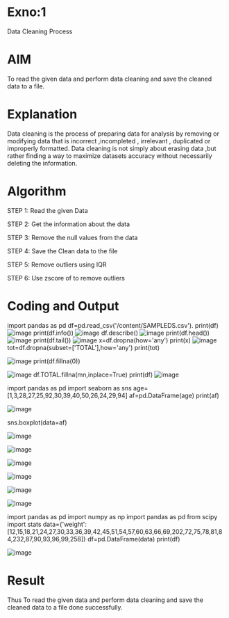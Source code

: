 # Exno:1
Data Cleaning Process

# AIM
To read the given data and perform data cleaning and save the cleaned data to a file.

# Explanation
Data cleaning is the process of preparing data for analysis by removing or modifying data that is incorrect ,incompleted , irrelevant , duplicated or improperly formatted. Data cleaning is not simply about erasing data ,but rather finding a way to maximize datasets accuracy without necessarily deleting the information.

# Algorithm
STEP 1: Read the given Data

STEP 2: Get the information about the data

STEP 3: Remove the null values from the data

STEP 4: Save the Clean data to the file

STEP 5: Remove outliers using IQR

STEP 6: Use zscore of to remove outliers

# Coding and Output
import pandas as pd
df=pd.read_csv('/content/SAMPLEDS.csv').
print(df)     
![image](https://github.com/vinodhini-17/exno1/assets/145742741/fc3169cd-c318-4b2b-a31e-854e53fc2643)
print(df.info())
![image](https://github.com/vinodhini-17/exno1/assets/145742741/3f4500b2-69c6-48e4-96cf-798b29c90922)
df.describe()
![image](https://github.com/vinodhini-17/exno1/assets/145742741/9ae9faff-23da-4a71-953f-dee77c9a016d)
print(df.head())
![image](https://github.com/vinodhini-17/exno1/assets/145742741/e9e92aea-055d-482c-adc3-cf54998f9738)
print(df.tail())
![image](https://github.com/vinodhini-17/exno1/assets/145742741/31bfb578-1e48-4353-bf59-a10280c6d030)
x=df.dropna(how='any')
print(x)
![image](https://github.com/vinodhini-17/exno1/assets/145742741/b53447eb-e839-4ee5-bf61-91fa4001522a)
tot=df.dropna(subset=['TOTAL'],how='any')
print(tot)

![image](https://github.com/vinodhini-17/exno1/assets/145742741/2f9e3890-69df-470a-8123-817fb8ba405f)
print(df.fillna(0))

![image](https://github.com/vinodhini-17/exno1/assets/145742741/ba828a0c-6530-4e2b-9cc3-a214fef93da7)
df.TOTAL.fillna(mn,inplace=True)
print(df)
![image](https://github.com/vinodhini-17/exno1/assets/145742741/782a2409-865b-488a-8b95-d653f9ca0209)

import pandas as pd
import seaborn as sns
age=[1,3,28,27,25,92,30,39,40,50,26,24,29,94]
af=pd.DataFrame(age)
print(af)

![image](https://github.com/vinodhini-17/exno1/assets/145742741/187ac048-bd12-4dbf-b1ca-38c0126a0195)

sns.boxplot(data=af)

![image](https://github.com/vinodhini-17/exno1/assets/145742741/503018cb-5c20-425a-b2a0-2c61c52bbd52)


![image](https://github.com/vinodhini-17/exno1/assets/145742741/0e1a1c21-1481-414c-b00e-584f92ed9925)

![image](https://github.com/vinodhini-17/exno1/assets/145742741/5b3b56d2-9357-47f7-93f3-ec0a7bd38cb4)

![image](https://github.com/vinodhini-17/exno1/assets/145742741/eca352c3-e1a9-48d1-b36d-9539f19be5c7)

![image](https://github.com/vinodhini-17/exno1/assets/145742741/760f07d7-eedd-43ae-b019-0e2e817039cf)


![image](https://github.com/vinodhini-17/exno1/assets/145742741/fe393ccf-386f-44ef-af21-24f467e72c1b)




import pandas as pd
import numpy as np
import pandas as pd
from scipy import stats
data={'weight':[12,15,18,21,24,27,30,33,36,39,42,45,51,54,57,60,63,66,69,202,72,75,78,81,84,232,87,90,93,96,99,258]}
df=pd.DataFrame(data)
print(df)

![image](https://github.com/vinodhini-17/exno1/assets/145742741/608b34dc-2d9e-49c9-a5b1-52a54e69fec9)

# Result
Thus To read the given data and perform data cleaning and save the cleaned data to a file done successfully.
